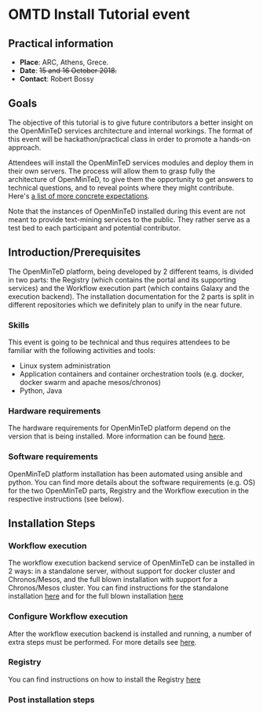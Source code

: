 # OMTD Install Tutorial event

## Practical information

* **Place**: ARC, Athens, Grece.
* **Date**: ~~15 and 16 October 2018.~~
* **Contact**: Robert Bossy

## Goals

The objective of this tutorial is to give future contributors a better insight on the OpenMinTeD services architecture and internal workings. The format of this event will be hackathon/practical class in order to promote a hands-on approach.

Attendees will install the OpenMinTeD services modules and deploy them in their own servers. The process will allow them to grasp fully the architecture of OpenMinTeD, to give them the opportunity to get answers to technical questions, and to reveal points where they might contribute. Here's [a list of more concrete expectations](https://github.com/openminted/install-tutorial/blob/master/resources.md).

Note that the instances of OpenMinTeD installed during this event are not meant to provide text-mining services to the public. They rather serve as a test bed to each participant and potential contributor.


## Introduction/Prerequisites
The OpenMinTeD platform, being developed by 2 different teams, is divided in two parts: the Registry (which contains the portal and its supporting services) and the Workflow execution part (which contains Galaxy and the execution backend). The installation documentation for the 2 parts is split in different repositories which we definitely plan to unify in the near future.

### Skills

This event is going to be technical and thus requires attendees to be familiar with the following activities and tools:

* Linux system administration
* Application containers and container orchestration tools (e.g. docker, docker swarm and apache mesos/chronos)
* Python, Java

### Hardware requirements

The hardware requirements for OpenMinTeD platform depend on the version that is being installed. More information can be found  [here](https://github.com/openminted/install-tutorial/blob/master/hardware-requirements.md).

### Software requirements

OpenMinTeD platform installation has been automated using ansible and python.
You can find more details about the software requirements (e.g. OS) for the two OpenMinTeD parts, Registry and the 
Workflow execution in the respective instructions (see below).

## Installation Steps

### Workflow execution
The workflow execution backend service of OpenMinTeD can be installed in 2 ways: in a standalone server, without support for docker cluster and Chronos/Mesos, and the full blown installation with support for a Chronos/Mesos cluster. You can find instructions for the standalone installation [here](https://github.com/openminted/omtd-standalone-setup) and for the full blown installation [here](https://github.com/openminted/omtd-stack-setup/blob/master/docs/deployment_guide.md)

### Configure Workflow execution
After the workflow execution backend is installed and running, a number of extra steps must be performed. 
For more details see [here](https://github.com/openminted/install-tutorial/blob/master/post-install-workflows.md).

### Registry
You can find instructions on how to install the Registry [here](https://github.com/openminted/install-tutorial/blob/master/registry/README.md)

### Post installation steps


